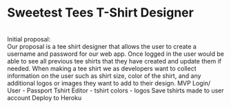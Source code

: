 # Sweetest Tees T-Shirt Designer

<br>
Initial proposal:<br>
Our proposal is a tee shirt designer that allows the user to create a username and password for our web app. Once logged in the user would be able to see all previous tee shirts that they have created and update them if needed. When making a tee shirt we as developers want to collect information on the user such as shirt size, color of the shirt, and any additional logos or images they want to add to their design.
MVP
Login/ User - Passport
Tshirt Editor - tshirt colors - logos
 Save tshirts made to user account
Deploy to Heroku
